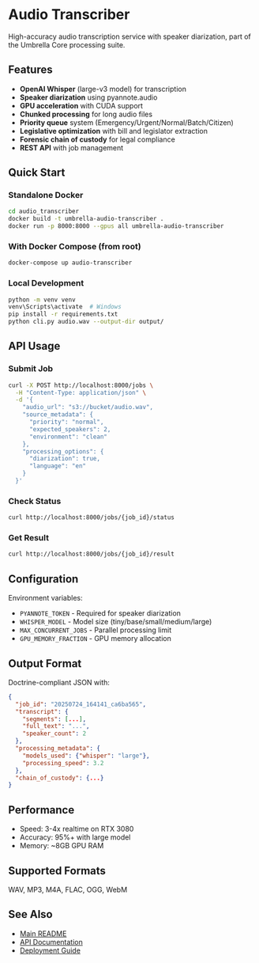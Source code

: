 # Audio Transcriber

High-accuracy audio transcription service with speaker diarization, part of the Umbrella Core processing suite.

## Features

- **OpenAI Whisper** (large-v3 model) for transcription
- **Speaker diarization** using pyannote.audio
- **GPU acceleration** with CUDA support
- **Chunked processing** for long audio files
- **Priority queue** system (Emergency/Urgent/Normal/Batch/Citizen)
- **Legislative optimization** with bill and legislator extraction
- **Forensic chain of custody** for legal compliance
- **REST API** with job management

## Quick Start

### Standalone Docker

```bash
cd audio_transcriber
docker build -t umbrella-audio-transcriber .
docker run -p 8000:8000 --gpus all umbrella-audio-transcriber
```

### With Docker Compose (from root)

```bash
docker-compose up audio-transcriber
```

### Local Development

```bash
python -m venv venv
venv\Scripts\activate  # Windows
pip install -r requirements.txt
python cli.py audio.wav --output-dir output/
```

## API Usage

### Submit Job
```bash
curl -X POST http://localhost:8000/jobs \
  -H "Content-Type: application/json" \
  -d '{
    "audio_url": "s3://bucket/audio.wav",
    "source_metadata": {
      "priority": "normal",
      "expected_speakers": 2,
      "environment": "clean"
    },
    "processing_options": {
      "diarization": true,
      "language": "en"
    }
  }'
```

### Check Status
```bash
curl http://localhost:8000/jobs/{job_id}/status
```

### Get Result
```bash
curl http://localhost:8000/jobs/{job_id}/result
```

## Configuration

Environment variables:
- `PYANNOTE_TOKEN` - Required for speaker diarization
- `WHISPER_MODEL` - Model size (tiny/base/small/medium/large)
- `MAX_CONCURRENT_JOBS` - Parallel processing limit
- `GPU_MEMORY_FRACTION` - GPU memory allocation

## Output Format

Doctrine-compliant JSON with:
```json
{
  "job_id": "20250724_164141_ca6ba565",
  "transcript": {
    "segments": [...],
    "full_text": "...",
    "speaker_count": 2
  },
  "processing_metadata": {
    "models_used": {"whisper": "large"},
    "processing_speed": 3.2
  },
  "chain_of_custody": {...}
}
```

## Performance

- Speed: 3-4x realtime on RTX 3080
- Accuracy: 95%+ with large model
- Memory: ~8GB GPU RAM

## Supported Formats

WAV, MP3, M4A, FLAC, OGG, WebM

## See Also

- [Main README](../README.md)
- [API Documentation](http://localhost:8000/docs)
- [Deployment Guide](./deploy.md)